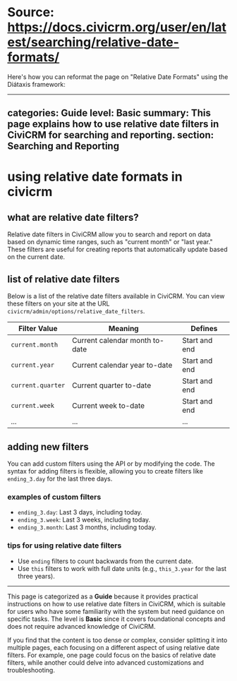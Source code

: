 # Source: https://docs.civicrm.org/user/en/latest/searching/relative-date-formats/

Here's how you can reformat the page on "Relative Date Formats" using the Diátaxis framework:

---
categories: Guide
level: Basic
summary: This page explains how to use relative date filters in CiviCRM for searching and reporting.
section: Searching and Reporting
---

# using relative date formats in civicrm
## what are relative date filters?
Relative date filters in CiviCRM allow you to search and report on data based on dynamic time ranges, such as "current month" or "last year." These filters are useful for creating reports that automatically update based on the current date.

## list of relative date filters
Below is a list of the relative date filters available in CiviCRM. You can view these filters on your site at the URL `civicrm/admin/options/relative_date_filters`.

| Filter Value | Meaning | Defines |
|--------------|---------|---------|
| `current.month` | Current calendar month to-date | Start and end |
| `current.year` | Current calendar year to-date | Start and end |
| `current.quarter` | Current quarter to-date | Start and end |
| `current.week` | Current week to-date | Start and end |
| ... | ... | ... |

## adding new filters
You can add custom filters using the API or by modifying the code. The syntax for adding filters is flexible, allowing you to create filters like `ending_3.day` for the last three days.

### examples of custom filters
- `ending_3.day`: Last 3 days, including today.
- `ending_3.week`: Last 3 weeks, including today.
- `ending_3.month`: Last 3 months, including today.

### tips for using relative date filters
- Use `ending` filters to count backwards from the current date.
- Use `this` filters to work with full date units (e.g., `this_3.year` for the last three years).

---

This page is categorized as a **Guide** because it provides practical instructions on how to use relative date filters in CiviCRM, which is suitable for users who have some familiarity with the system but need guidance on specific tasks. The level is **Basic** since it covers foundational concepts and does not require advanced knowledge of CiviCRM. 

If you find that the content is too dense or complex, consider splitting it into multiple pages, each focusing on a different aspect of using relative date filters. For example, one page could focus on the basics of relative date filters, while another could delve into advanced customizations and troubleshooting.
